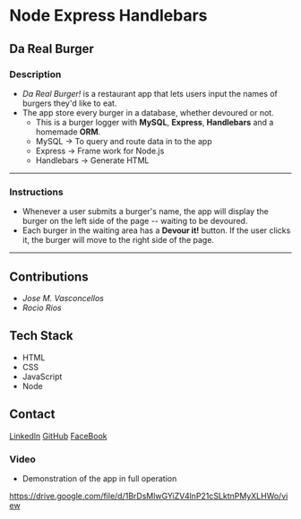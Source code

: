 # Node Express Handlebars 
## Da Real Burger

### Description

* _Da Real Burger!_ is a restaurant app that lets users input the names of burgers they'd like to eat.
* The app store every burger in a database, whether devoured or not.
  * This is a burger logger with **MySQL**, **Express**, **Handlebars** and a homemade **ORM**.
  * MySQL -> To query and route data in to the app
  * Express -> Frame work for Node.js
  * Handlebars -> Generate HTML

- - -
### Instructions

* Whenever a user submits a burger's name, the app will display the burger on the left side of the page -- waiting to be devoured.
* Each burger in the waiting area has a **Devour it!** button. If the user clicks it, the burger will move to the right side of the page.

- - -

## Contributions
  
  * _Jose M. Vasconcellos_
  * _Rocio Rios_

## Tech Stack

  * HTML
  * CSS
  * JavaScript
  * Node

## Contact

[Linkedln](https://www.linkedin.com/in/rocio-bautista-120a551a2/)
[GitHub](https://github.com/dewrivers)
[FaceBook](https://www.facebook.com/rocio.rios.589)

### Video
 * Demonstration of the app in full operation
 
 
https://drive.google.com/file/d/1BrDsMlwGYiZV4lnP21cSLktnPMyXLHWo/view


